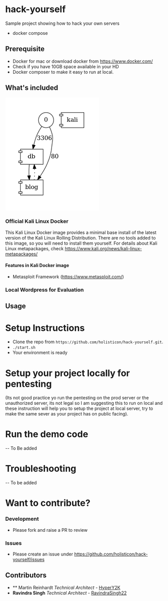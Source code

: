 # hack-yourself
Sample project showing how to hack your own servers


 + docker compose


## Prerequisite

 * Docker for mac or download docker from https://www.docker.com/
 * Check if you have 10GB space available in your HD
 * Docker composer to make it easy to run at local.

## What's included

![](docs/images/docker-compose.png)

###  Official Kali Linux Docker
This Kali Linux Docker image provides a minimal base install of the latest version of the Kali Linux Rolling Distribution.
There are no tools added to this image, so you will need to install them yourself.
For details about Kali Linux metapackages, check https://www.kali.org/news/kali-linux-metapackages/

#### Features in Kali Docker image
* Metasploit Framework (https://www.metasploit.com/)

### Local Wordpress for Evaluation



## Usage

# Setup Instructions
* Clone the repo from `https://github.com/holisticon/hack-yourself.git`.
* `./start.sh`
* Your environment is ready

# Setup your project locally for pentesting
(Its not good practice yo run the pentesting on the prod server or the unauthorized server, its not legal so I am suggesting this to run on local and these instruction will help you to setup the project at local server, try to make the same sever as your project has on public facing).

# Run the demo code
-- To Be added

# Troubleshooting
-- To be added

# Want to contribute?
###  Development
* Please fork and raise a PR to review
### Issues
* Please create an issue under https://github.com/holisticon/hack-yourself/issues


## Contributors
* ** Martin Reinhardt *Technical Architect* - [HyperY2K](http://github.com/hypery2k/)
* **Ravindra Singh**  *Technical Architect* - [RavindraSingh22](http://github.com/ravindrasingh22/)
